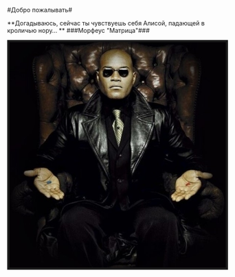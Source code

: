 #Добро пожалывать#

**Догадываюсь, сейчас ты чувствуешь себя Алисой, падающей в кроличью нору… **
###Морфеус "Матрица"###

<img src="/img.jpg" border="5px solid red"/>


